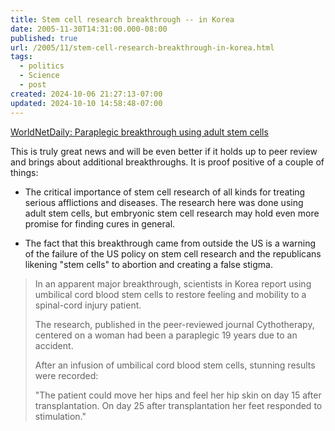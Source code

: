 ```yaml
---
title: Stem cell research breakthrough -- in Korea
date: 2005-11-30T14:31:00.000-08:00
published: true
url: /2005/11/stem-cell-research-breakthrough-in-korea.html
tags:
  - politics
  - Science
  - post
created: 2024-10-06 21:27:13-07:00
updated: 2024-10-10 14:58:48-07:00
---
```


[WorldNetDaily: Paraplegic breakthrough using adult stem cells](http://www.worldnetdaily.com/news/article.asp?ARTICLE_ID=46546 "WorldNetDaily: Paraplegic breakthrough using adult stem cells")  
  
This is truly great news and will be even better if it holds up to peer review and brings about additional breakthroughs. It is proof positive of a couple of things:  
  

  
*   The critical importance of stem cell research of all kinds for treating serious afflictions and diseases. The research here was done using adult stem cells, but embryonic stem cell research may hold even more promise for finding cures in general.  
    
*   The fact that this breakthrough came from outside the US is a warning of the failure of the US policy on stem cell research and the republicans likening "stem cells" to abortion and creating a false stigma.  
    

  
  

>   
> In an apparent major breakthrough, scientists in Korea report using umbilical cord blood stem cells to restore feeling and mobility to a spinal-cord injury patient.  
>   
> The research, published in the peer-reviewed journal Cythotherapy, centered on a woman had been a paraplegic 19 years due to an accident.  
>   
> After an infusion of umbilical cord blood stem cells, stunning results were recorded:  
>   
> "The patient could move her hips and feel her hip skin on day 15 after transplantation. On day 25 after transplantation her feet responded to stimulation."